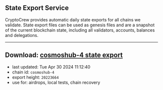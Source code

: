 ## State Export Service
CryptoCrew provides automatic daily state exports for all chains we validate. State export files can be used as genesis files and are a snapshot of the current blockchain state, including all validators, accounts, balances and delegations.

---
**Download: [cosmoshub-4 state export](https://dl-eu2.ccvalidators.com/SERVICE/cosmoshub/cosmoshub-4_export_20223664.json)**
---

- last updated: Tue Apr 30 2024 11:12:40
- chain id: `cosmoshub-4`
- export height: `20223664`
- use for: airdrops, local tests, chain recovery

